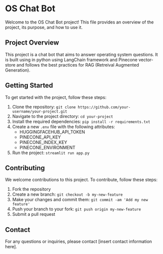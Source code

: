 # OS Chat Bot

Welcome to the OS Chat Bot project! This file provides an overview of the project, its purpose, and how to use it.

## Project Overview
This project is a chat bot that aims to answer operating system questions. It is built using in python using LangChain framework and Pinecone vector-store and follows the best practices for RAG (Retreival Augmented Generation).

## Getting Started
To get started with the project, follow these steps:

1. Clone the repository: `git clone https://github.com/your-username/your-project.git`
2. Navigate to the project directory: `cd your-project`
3. Install the required dependencies: `pip install -r requirements.txt`
4. Create a new `.env` file with the following attributes:
    - HUGGINGFACEHUB_API_TOKEN
    - PINECONE_API_KEY
    - PINECONE_INDEX_KEY
    - PINECONE_ENVIRONMENT
5. Run the project: `streamlit run app.py`

## Contributing
We welcome contributions to this project. To contribute, follow these steps:

1. Fork the repository
2. Create a new branch: `git checkout -b my-new-feature`
3. Make your changes and commit them: `git commit -am 'Add my new feature'`
4. Push your branch to your fork: `git push origin my-new-feature`
5. Submit a pull request

## Contact
For any questions or inquiries, please contact [insert contact information here].
